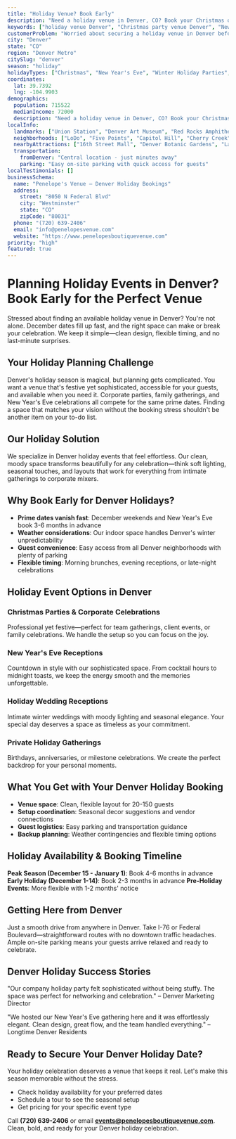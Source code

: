 ```yaml
---
title: "Holiday Venue? Book Early"
description: "Need a holiday venue in Denver, CO? Book your Christmas or New Year's Eve celebration at our clean, accessible venue that keeps things stress-free."
keywords: ["holiday venue Denver", "Christmas party venue Denver", "New Year's Eve venue Denver", "winter event space Denver", "holiday booking Denver CO"]
customerProblem: "Worried about securing a holiday venue in Denver before all the good dates are taken?"
city: "Denver"
state: "CO"
region: "Denver Metro"
citySlug: "denver"
season: "holiday"
holidayTypes: ["Christmas", "New Year's Eve", "Winter Holiday Parties", "Holiday Corporate Events"]
coordinates:
  lat: 39.7392
  lng: -104.9903
demographics:
  population: 715522
  medianIncome: 72000
  description: "Need a holiday venue in Denver, CO? Book your Christmas or New Year's Eve celebration at our clean, accessible venue that keeps things stress-free."
localInfo:
  landmarks: ["Union Station", "Denver Art Museum", "Red Rocks Amphitheatre", "Washington Park"]
  neighborhoods: ["LoDo", "Five Points", "Capitol Hill", "Cherry Creek", "Highlands"]
  nearbyAttractions: ["16th Street Mall", "Denver Botanic Gardens", "Larimer Square", "Holiday Markets"]
  transportation:
    fromDenver: "Central location - just minutes away"
    parking: "Easy on-site parking with quick access for guests"
localTestimonials: []
businessSchema:
  name: "Penelope's Venue – Denver Holiday Bookings"
  address:
    street: "8050 N Federal Blvd"
    city: "Westminster"
    state: "CO"
    zipCode: "80031"
  phone: "(720) 639-2406"
  email: "info@penelopesvenue.com"
  website: "https://www.penelopesboutiquevenue.com"
priority: "high"
featured: true
---
```


# Planning Holiday Events in Denver? Book Early for the Perfect Venue

Stressed about finding an available holiday venue in Denver? You're not alone. December dates fill up fast, and the right space can make or break your celebration. We keep it simple—clean design, flexible timing, and no last-minute surprises.

## Your Holiday Planning Challenge

Denver's holiday season is magical, but planning gets complicated. You want a venue that's festive yet sophisticated, accessible for your guests, and available when you need it. Corporate parties, family gatherings, and New Year's Eve celebrations all compete for the same prime dates. Finding a space that matches your vision without the booking stress shouldn't be another item on your to-do list.

## Our Holiday Solution

We specialize in Denver holiday events that feel effortless. Our clean, moody space transforms beautifully for any celebration—think soft lighting, seasonal touches, and layouts that work for everything from intimate gatherings to corporate mixers.

## Why Book Early for Denver Holidays?

- **Prime dates vanish fast**: December weekends and New Year's Eve book 3-6 months in advance
- **Weather considerations**: Our indoor space handles Denver's winter unpredictability
- **Guest convenience**: Easy access from all Denver neighborhoods with plenty of parking
- **Flexible timing**: Morning brunches, evening receptions, or late-night celebrations

## Holiday Event Options in Denver

### Christmas Parties & Corporate Celebrations
Professional yet festive—perfect for team gatherings, client events, or family celebrations. We handle the setup so you can focus on the joy.

### New Year's Eve Receptions
Countdown in style with our sophisticated space. From cocktail hours to midnight toasts, we keep the energy smooth and the memories unforgettable.

### Holiday Wedding Receptions
Intimate winter weddings with moody lighting and seasonal elegance. Your special day deserves a space as timeless as your commitment.

### Private Holiday Gatherings
Birthdays, anniversaries, or milestone celebrations. We create the perfect backdrop for your personal moments.

## What You Get with Your Denver Holiday Booking

- **Venue space**: Clean, flexible layout for 20-150 guests
- **Setup coordination**: Seasonal decor suggestions and vendor connections
- **Guest logistics**: Easy parking and transportation guidance
- **Backup planning**: Weather contingencies and flexible timing options

## Holiday Availability & Booking Timeline

**Peak Season (December 15 - January 1)**: Book 4-6 months in advance
**Early Holiday (December 1-14)**: Book 2-3 months in advance
**Pre-Holiday Events**: More flexible with 1-2 months' notice

## Getting Here from Denver

Just a smooth drive from anywhere in Denver. Take I-76 or Federal Boulevard—straightforward routes with no downtown traffic headaches. Ample on-site parking means your guests arrive relaxed and ready to celebrate.

## Denver Holiday Success Stories

"Our company holiday party felt sophisticated without being stuffy. The space was perfect for networking and celebration." – Denver Marketing Director

"We hosted our New Year's Eve gathering here and it was effortlessly elegant. Clean design, great flow, and the team handled everything." – Longtime Denver Residents

## Ready to Secure Your Denver Holiday Date?

Your holiday celebration deserves a venue that keeps it real. Let's make this season memorable without the stress.

- Check holiday availability for your preferred dates
- Schedule a tour to see the seasonal setup
- Get pricing for your specific event type

Call **(720) 639-2406** or email **events@penelopesboutiquevenue.com**. Clean, bold, and ready for your Denver holiday celebration.
